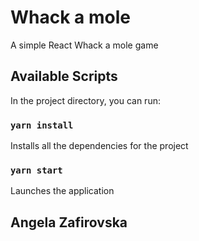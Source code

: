 # Whack a mole 

A simple React Whack a mole game

## Available Scripts

In the project directory, you can run:

### `yarn install`

Installs all the dependencies for the project 

### `yarn start`

Launches the application

## Angela Zafirovska
